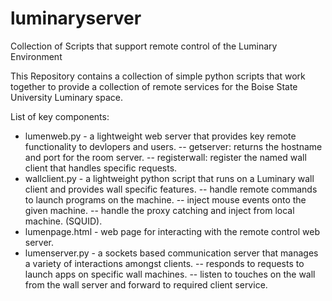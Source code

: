 # luminaryserver
Collection of Scripts that support remote control of the Luminary Environment

This Repository contains a collection of simple python scripts that work together to provide a collection of remote services for the Boise State University Luminary space.

List of key components:
- lumenweb.py - a lightweight web server that provides key remote functionality to devlopers and users.
-- getserver: returns the hostname and port for the room server.
-- registerwall: register the named wall client that handles specific requests.
- wallclient.py - a lightweight python script that runs on a Luminary wall client and provides wall specific features.
-- handle remote commands to launch programs on the machine.
-- inject mouse events onto the given machine.
-- handle the proxy catching and inject from local machine. (SQUID).
- lumenpage.html - web page for interacting with the remote control web server.
- lumenserver.py - a sockets based communication server that manages a variety of interactions amongst clients.
-- responds to requests to launch apps on specific wall machines.
-- listen to touches on the wall from the wall server and forward to required client service.
